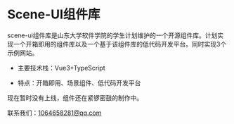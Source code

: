 # Scene-UI组件库

scene-ui组件库是山东大学软件学院的学生计划维护的一个开源组件库。计划实现一个开箱即用的组件库以及一个基于该组件库的低代码开发平台。同时实现3个示例网站。

* 主要技术栈：Vue3+TypeScript

* 特点：开箱即用、场景组件、低代码开发平台

现在暂时没有上线，组件还在紧锣密鼓的制作中。

联系我们：1064658281@qq.com

